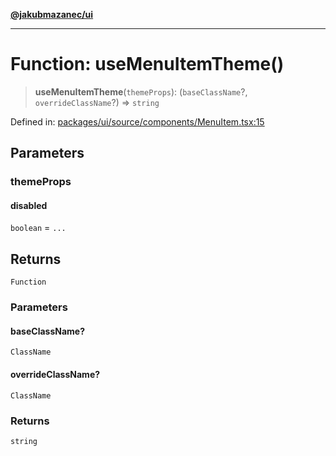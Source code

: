 [**@jakubmazanec/ui**](../README.md)

---

# Function: useMenuItemTheme()

> **useMenuItemTheme**(`themeProps`): (`baseClassName`?, `overrideClassName`?) => `string`

Defined in:
[packages/ui/source/components/MenuItem.tsx:15](https://github.com/jakubmazanec/tools/blob/4a8f82fa13ce52bb52e412e9ac98b543cce14fc2/packages/ui/source/components/MenuItem.tsx#L15)

## Parameters

### themeProps

#### disabled

`boolean` = `...`

## Returns

`Function`

### Parameters

#### baseClassName?

`ClassName`

#### overrideClassName?

`ClassName`

### Returns

`string`
